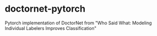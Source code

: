 # doctornet-pytorch
Pytorch implementation of DoctorNet from "Who Said What: Modeling Individual Labelers Improves Classification"

